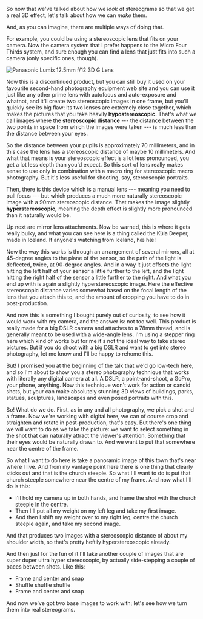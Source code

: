 So now that we've talked about how we *look at* stereograms so that we
get a real 3D effect, let's talk about how we can *make* them.

And, as you can imagine, there are multiple ways of doing that.

For example, you could be using a stereoscopic lens that fits on your
camera. Now the camera system that I prefer happens to the Micro Four
Thirds system, and sure enough you can find a lens that just fits into
such a camera (only specific ones, though).

![Panasonic Lumix 12.5mm f/12 3D G Lens](FIXME)

Now this is a discontinued product, but you can still buy it used on
your favourite second-hand photography equipment web site and you can
use it just like any other prime lens with autofocus and auto-exposure
and whatnot, and it'll create two stereoscopic images in one frame,
but you'll quickly see its big flaw: its two lenses are extremely
close together, which makes the pictures that you take heavily
**hypostereoscopic.** That's what we call images where the
**stereoscopic distance** --- the distance between the two points in
space from which the images were taken --- is much less than the
distance between your eyes.

So the distance between your pupils is approximately 70 millimeters,
and in this case the lens has a stereoscopic distance of maybe 10
millimeters. And what that means is your stereoscopic effect is a lot
less pronounced, you get a lot less depth than you'd expect. So this
sort of lens really makes sense to use only in combination with a
macro ring for stereoscopic macro photography. But it's less useful
for shooting, say, stereoscopic portraits.

Then, there is this device which is a manual lens --- meaning you need
to pull focus --- but which produces a much more naturally
stereoscopic image with a 90mm stereoscopic distance. That makes the
image slightly **hyperstereoscopic,** meaning the depth effect is
slightly more pronounced than it naturally would be.

Up next are mirror lens attachments. Now be warned, this is where it
gets really bulky, and what you can see here is a thing called the
Kúla Deeper, made in Iceland. If anyone's watching from Iceland, hæ
hæ!

Now the way this works is through an arrangement of several mirrors,
all at 45-degree angles to the plane of the sensor, so the path of the
light is deflected, twice, at 90-degree angles. And in a way it just
offsets the light hitting the left half of your sensor a little
further to the left, and the light hitting the right half of the
sensor a little further to the right. And what you end up with is
again a slightly hyperstereoscopic image. Here the effective
stereoscopic distance varies somewhat based on the focal length of
the lens that you attach this to, and the amount of cropping you have
to do in post-production.

And now this is something I bought purely out of curiosity, to see
how it would work with my camera, and the answer is: not too
well. This product is really made for a big DSLR camera and attaches
to a 78mm thread, and is generally meant to be used with a wide-angle
lens. I'm using a stepper ring here which kind of works but for me
it's not the ideal way to take stereo pictures. But if you do shoot
with a big DSLR and want to get into stereo photography, let me know
and I'll be happy to rehome this.

But! I promised you at the beginning of the talk that we'd go low-tech
here, and so I'm about to show you a stereo photography technique that
works with literally any digital camera at all. A DSLR, a
point-and-shoot, a GoPro, your phone, anything. Now this technique
won't work for action or candid shots, but your can make absolutely
stunning 3D views of buildings, parks, statues, sculptures, landscapes
and even posed portraits with this.

So! What do we do. First, as in any and all photography, we pick a
shot and a frame. Now we're working with digital here, we can of
course crop and straighten and rotate in post-production, that's
easy. But there's one thing we will want to do as we take the picture:
we want to select something in the shot that can naturally attract the
viewer's attention. Something that their eyes would be naturally drawn
to. And we want to put that somewhere near the centre of the frame.

So what I want to do here is take a panoramic image of this town
that's near where I live. And from my vantage point here there is one
thing that clearly sticks out and that is the church steeple. So what
I'll want to do is put that church steeple somewhere near the centre
of my frame. And now what I'll do is this:

* I'll hold my camera up in both hands, and frame the shot with the
  church steeple in the centre.
* Then I'll put all my weight on my left leg and take my first image.
* And then I shift my weight over to my right leg, centre the church
  steeple again, and take my second image.

And that produces two images with a stereoscopic distance of about my
shoulder width, so that's pretty heftily hyperstereoscopic already.

And then just for the fun of it I'll take another couple of images
that are super duper ultra hyper stereoscopic, by actually
side-stepping a couple of paces between shots. Like this:

* Frame and center and snap
* Shuffle shuffle shuffle
* Frame and center and snap

And now we've got two base images to work with; let's see how we turn
them into real stereograms.
